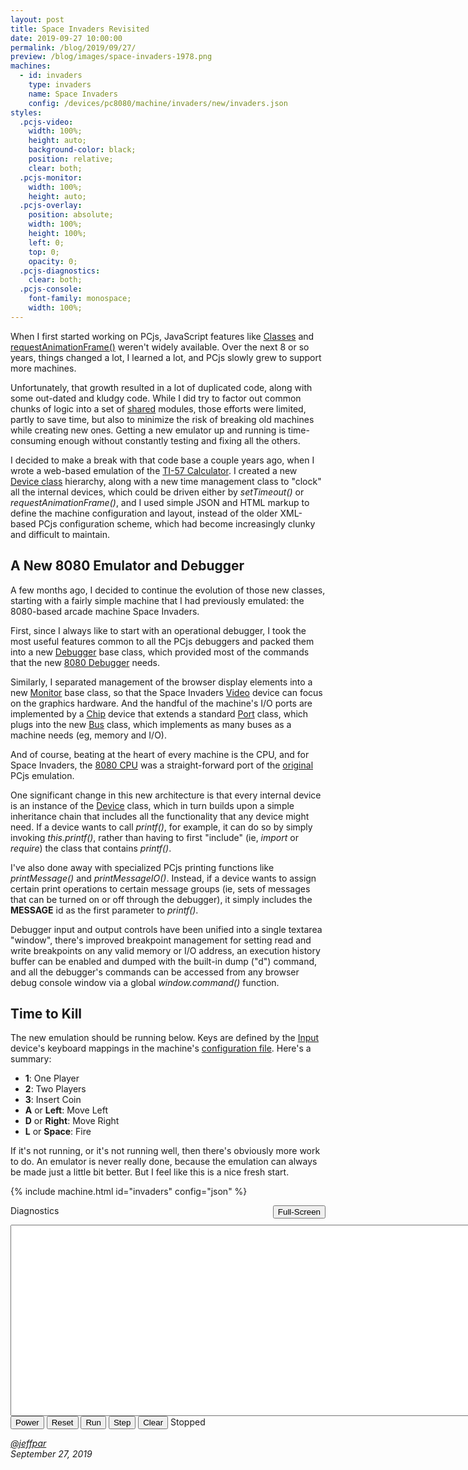 ```yaml
---
layout: post
title: Space Invaders Revisited
date: 2019-09-27 10:00:00
permalink: /blog/2019/09/27/
preview: /blog/images/space-invaders-1978.png
machines:
  - id: invaders
    type: invaders
    name: Space Invaders
    config: /devices/pc8080/machine/invaders/new/invaders.json
styles:
  .pcjs-video:
    width: 100%;
    height: auto;
    background-color: black;
    position: relative;
    clear: both;
  .pcjs-monitor:
    width: 100%;
    height: auto;
  .pcjs-overlay:
    position: absolute;
    width: 100%;
    height: 100%;
    left: 0;
    top: 0;
    opacity: 0;
  .pcjs-diagnostics:
    clear: both;
  .pcjs-console:
    font-family: monospace;
    width: 100%;
---
```


When I first started working on PCjs, JavaScript features like [Classes](https://developer.mozilla.org/en-US/docs/Web/JavaScript/Reference/Classes)
and [requestAnimationFrame()](https://developer.mozilla.org/en-US/docs/Web/API/window/requestAnimationFrame) weren't widely
available.  Over the next 8 or so years, things changed a lot, I learned a lot, and PCjs slowly grew to support more machines.

Unfortunately, that growth resulted in a lot of duplicated code, along with some out-dated and kludgy code.  While
I did try to factor out common chunks of logic into a set of [shared](/modules/shared/) modules, those efforts were
limited, partly to save time, but also to minimize the risk of breaking old machines while creating new ones.
Getting a new emulator up and running is time-consuming enough without constantly testing and fixing all the others.

I decided to make a break with that code base a couple years ago, when I wrote a web-based emulation of
the [TI-57 Calculator](/devices/ti57/machine/rev0/).  I created a new [Device class](/modules/devices/) hierarchy,
along with a new time management class to "clock" all the internal devices, which could be driven either by *setTimeout()*
or *requestAnimationFrame()*, and I used simple JSON and HTML markup to define the machine configuration and layout,
instead of the older XML-based PCjs configuration scheme, which had become increasingly clunky and difficult to maintain.

## A New 8080 Emulator and Debugger

A few months ago, I decided to continue the evolution of those new classes, starting with a fairly simple machine
that I had previously emulated: the 8080-based arcade machine Space Invaders.

First, since I always like to start with an operational debugger, I took the most useful features common to
all the PCjs debuggers and packed them into a new [Debugger](/modules/devices/dbgio.js) base class, which provided most
of the commands that the new [8080 Debugger](/modules/devices/dbg8080.js) needs.

Similarly, I separated management of the browser display elements into a new [Monitor](/modules/devices/monitor.js)
base class, so that the Space Invaders [Video](/modules/devices/invaders/video.js) device can focus on the graphics
hardware.  And the handful of the machine's I/O ports are implemented by a [Chip](/modules/devices/invaders/chip.js)
device that extends a standard [Port](/modules/devices/ports.js) class, which plugs into the new [Bus](/modules/devices/bus.js)
class, which implements as many buses as a machine needs (eg, memory and I/O).

And of course, beating at the heart of every machine is the CPU, and for Space Invaders, the
[8080 CPU](/modules/devices/cpu8080.js) was a straight-forward port of the [original](/modules/pc8080/lib/cpuops.js)
PCjs emulation.

One significant change in this new architecture is that every internal device is an instance of the [Device](/modules/devices/device.js)
class, which in turn builds upon a simple inheritance chain that includes all the functionality that any device might need.
If a device wants to call *printf()*, for example, it can do so by simply invoking *this.printf()*, rather than having
to first "include" (ie, *import* or *require*) the class that contains *printf()*.

I've also done away with specialized PCjs printing functions like *printMessage()* and *printMessageIO()*.  Instead,
if a device wants to assign certain print operations to certain message groups (ie, sets of messages that can be turned
on or off through the debugger), it simply includes the **MESSAGE** id as the first parameter to *printf()*.

Debugger input and output controls have been unified into a single textarea "window", there's improved breakpoint
management for setting read and write breakpoints on any valid memory or I/O address, an execution history buffer can
be enabled and dumped with the built-in dump ("d") command, and all the debugger's commands can be accessed from any
browser debug console window via a global *window.command()* function.

## Time to Kill

The new emulation should be running below.  Keys are defined by the [Input](/modules/devices/input.js) device's
keyboard mappings in the machine's [configuration file](/devices/pc8080/machine/invaders/new/invaders.json).  Here's
a summary:

- **1**: One Player
- **2**: Two Players
- **3**: Insert Coin
- **A** or **Left**: Move Left
- **D** or **Right**: Move Right
- **L** or **Space**: Fire

If it's not running, or it's not running well, then there's obviously more work to do.  An emulator is never really done,
because the emulation can always be made just a little bit better.  But I feel like this is a nice fresh start.

{% include machine.html id="invaders" config="json" %}

<div id="invaders">
  <button id="zoomInvaders" style="float:right">Full-Screen</button>
  <div id="videoInvaders" class="pcjs-video">
  </div>
</div>
<div class="pcjs-diagnostics">
  <div>
    <p>Diagnostics</p>
    <textarea id="printInvaders" class="pcjs-console" cols="128" rows="20" spellcheck="false"></textarea>
  </div>
  <button id="powerInvaders">Power</button>
  <button id="resetInvaders">Reset</button>
  <button id="runInvaders">Run</button>
  <button id="stepInvaders">Step</button>
  <button id="clearInvaders">Clear</button>
  <span id="speedInvaders">Stopped</span>
</div>

*[@jeffpar](https://jeffpar.com)*  
*September 27, 2019*
